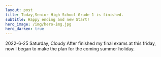 ```yaml
---
layout: post
title: Today,Senior High School Grade 1 is finished.
subtitle: Happy ending and new Start!
hero_image: /img/hero-img.jpg
hero_darken: true
---
```


2022-6-25  Saturday, Cloudy
After finished my final exams at this friday, now I began to make the plan for the coming summer holiday.
